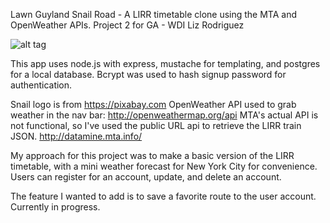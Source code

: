 Lawn Guyland Snail Road - A LIRR timetable clone using the MTA and OpenWeather APIs.
Project 2 for GA - WDI
Liz Rodriguez

![alt tag](https://github.com/lizrodriguez/lawnguylandsnailroad/tree/master/other_files/screenshot.png)

This app uses node.js with express, mustache for templating, and postgres for a local database.
Bcrypt was used to hash signup password for authentication.

Snail logo is from  https://pixabay.com
OpenWeather API used to grab weather in the nav bar: http://openweathermap.org/api
MTA's actual API is not functional, so I've used the public URL api to retrieve the LIRR train JSON. http://datamine.mta.info/

My approach for this project was to make a basic version of the LIRR timetable, with a mini weather forecast for New York City for convenience. Users can register for an account, update, and delete an account.

The feature I wanted to add is to save a favorite route to the user account. Currently in progress.
